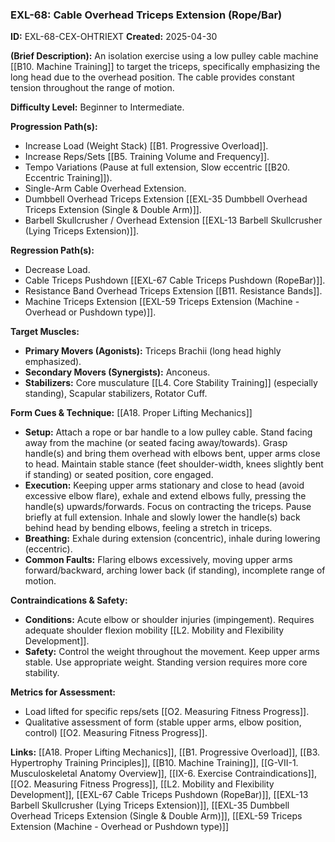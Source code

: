 ### **EXL-68: Cable Overhead Triceps Extension (Rope/Bar)**

**ID:** EXL-68-CEX-OHTRIEXT **Created:** 2025-04-30

**(Brief Description):** An isolation exercise using a low pulley cable machine [[B10. Machine Training]] to target the triceps, specifically emphasizing the long head due to the overhead position. The cable provides constant tension throughout the range of motion.

**Difficulty Level:** Beginner to Intermediate.

**Progression Path(s):**

- Increase Load (Weight Stack) [[B1. Progressive Overload]].
- Increase Reps/Sets [[B5. Training Volume and Frequency]].
- Tempo Variations (Pause at full extension, Slow eccentric [[B20. Eccentric Training]]).
- Single-Arm Cable Overhead Extension.
- Dumbbell Overhead Triceps Extension [[EXL-35 Dumbbell Overhead Triceps Extension (Single & Double Arm)]].
- Barbell Skullcrusher / Overhead Extension [[EXL-13 Barbell Skullcrusher (Lying Triceps Extension)]].

**Regression Path(s):**

- Decrease Load.
- Cable Triceps Pushdown [[EXL-67 Cable Triceps Pushdown (RopeBar)]].
- Resistance Band Overhead Triceps Extension [[B11. Resistance Bands]].
- Machine Triceps Extension [[EXL-59 Triceps Extension (Machine - Overhead or Pushdown type)]].

**Target Muscles:**

- **Primary Movers (Agonists):** Triceps Brachii (long head highly emphasized).
- **Secondary Movers (Synergists):** Anconeus.
- **Stabilizers:** Core musculature [[L4. Core Stability Training]] (especially standing), Scapular stabilizers, Rotator Cuff.

**Form Cues & Technique:** [[A18. Proper Lifting Mechanics]]

- **Setup:** Attach a rope or bar handle to a low pulley cable. Stand facing away from the machine (or seated facing away/towards). Grasp handle(s) and bring them overhead with elbows bent, upper arms close to head. Maintain stable stance (feet shoulder-width, knees slightly bent if standing) or seated position, core engaged.
- **Execution:** Keeping upper arms stationary and close to head (avoid excessive elbow flare), exhale and extend elbows fully, pressing the handle(s) upwards/forwards. Focus on contracting the triceps. Pause briefly at full extension. Inhale and slowly lower the handle(s) back behind head by bending elbows, feeling a stretch in triceps.
- **Breathing:** Exhale during extension (concentric), inhale during lowering (eccentric).
- **Common Faults:** Flaring elbows excessively, moving upper arms forward/backward, arching lower back (if standing), incomplete range of motion.

**Contraindications & Safety:**

- **Conditions:** Acute elbow or shoulder injuries (impingement). Requires adequate shoulder flexion mobility [[L2. Mobility and Flexibility Development]].
- **Safety:** Control the weight throughout the movement. Keep upper arms stable. Use appropriate weight. Standing version requires more core stability.

**Metrics for Assessment:**

- Load lifted for specific reps/sets [[O2. Measuring Fitness Progress]].
- Qualitative assessment of form (stable upper arms, elbow position, control) [[O2. Measuring Fitness Progress]].

**Links:** [[A18. Proper Lifting Mechanics]], [[B1. Progressive Overload]], [[B3. Hypertrophy Training Principles]], [[B10. Machine Training]], [[G-VII-1. Musculoskeletal Anatomy Overview]], [[IX-6. Exercise Contraindications]], [[O2. Measuring Fitness Progress]], [[L2. Mobility and Flexibility Development]], [[EXL-67 Cable Triceps Pushdown (RopeBar)]], [[EXL-13 Barbell Skullcrusher (Lying Triceps Extension)]], [[EXL-35 Dumbbell Overhead Triceps Extension (Single & Double Arm)]], [[EXL-59 Triceps Extension (Machine - Overhead or Pushdown type)]]